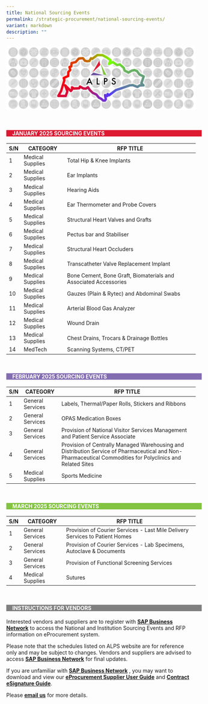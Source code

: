 ```yaml
---
title: National Sourcing Events
permalink: /strategic-procurement/national-sourcing-events/
variant: markdown
description: ""
---
```

![](/images/alps_sourcing_events_national_1920x640_clear.png)



<br>
<div style="background-color: #DC1931; padding-left: 1rem; width: 100%" class="section">
			<h4 style="color: white; font-weight: bold; text-align: left;">JANUARY 2025 SOURCING  EVENTS</h4>
</div>



| S/N | CATEGORY | RFP TITLE	|
| -------- | -------- | -------- |
| 1 | Medical Supplies | Total Hip &amp; Knee Implants |
| 2 | Medical Supplies | Ear Implants |
| 3 | Medical Supplies | Hearing Aids |
| 4 | Medical Supplies | Ear Thermometer and Probe Covers |
| 5 | Medical Supplies | Structural Heart Valves and Grafts |
| 6 | Medical Supplies | Pectus bar and Stabiliser |
| 7 | Medical Supplies | Structural Heart Occluders |
| 8 | Medical Supplies | Transcatheter Valve Replacement Implant |
| 9 | Medical Supplies | Bone Cement, Bone Graft, Biomaterials and Associated Accessories |
| 10 | Medical Supplies | Gauzes (Plain &amp; Rytec) and Abdominal Swabs |
| 11 | Medical Supplies | Arterial Blood Gas Analyzer |
| 12 | Medical Supplies | Wound Drain |
| 13 | Medical Supplies | Chest Drains, Trocars &amp; Drainage Bottles |
| 14 | MedTech | Scanning Systems, CT/PET |



<br>
<div style="background-color: #836DB1; padding-left: 1rem; width: 100%" class="section">
			<h4 style="color: white; font-weight: bold; text-align: left;">FEBRUARY 2025 SOURCING EVENTS</h4>
</div>



| S/N | CATEGORY | RFP TITLE |
| -------- | -------- | -------- |
| 1 | General Services | Labels, Thermal/Paper Rolls, Stickers and Ribbons |
| 2 | General Services | OPAS Medication Boxes |
| 3 | General Services | Provision of National Visitor Services Management and Patient Service Associate |
| 4 | General Services | Provision of Centrally Managed Warehousing and Distribution Service of Pharmaceutical and Non-Pharmaceutical Commodities for Polyclinics and Related Sites |
| 5 | Medical Supplies | Sports Medicine |



<br>
<div style="background-color: #82C341; padding-left: 1rem; width: 100%" class="section">
			<h4 style="color: white; font-weight: bold; text-align: left;">MARCH 2025 SOURCING EVENTS</h4>
</div>



| S/N | CATEGORY | RFP TITLE |
| -------- | -------- | -------- |
| 1 | General Services | Provision of Courier Services - Last Mile Delivery Services to Patient Homes |
| 2 | General Services | Provision of Courier Services - Lab Specimens, Autoclave &amp; Documents |
| 3 | General Services | Provision of Functional Screening Services |
| 4 | Medical Supplies | Sutures |



<br>
<div style="background-color: grey; padding-left: 1rem; width: 100%" class="section">
			<h4 style="color: white; font-weight: bold; text-align: left;">INSTRUCTIONS FOR VENDORS</h4>
</div>



Interested vendors and suppliers are to register with **[SAP Business Network](https://supplier.ariba.com/)** to access the National and Institution Sourcing Events and RFP information on eProcurement system.  

Please note that the schedules listed on ALPS website are for reference only and may be subject to changes. Vendors and suppliers are advised to access **[SAP Business Network](https://supplier.ariba.com/)** for final updates.

If you are unfamiliar with **[SAP Business Network](https://supplier.ariba.com/)** , you may want to download and view our **[eProcurement Supplier User Guide](https://for.sg/alps-eprocurement-supplier-user-guide)** and **[Contract eSignature Guide](/files/Sourcing%20Events/contract_esignature_guide_v1_2.pdf)**.

Please **[email us](mailto:alps_operations@alpshealthcare.com.sg)** for more details.